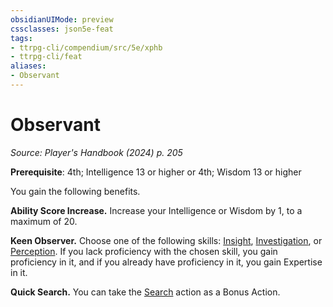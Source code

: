 ```yaml
---
obsidianUIMode: preview
cssclasses: json5e-feat
tags:
- ttrpg-cli/compendium/src/5e/xphb
- ttrpg-cli/feat
aliases:
- Observant
---
```

# Observant
*Source: Player's Handbook (2024) p. 205*  

**Prerequisite**: 4th; Intelligence 13 or higher or 4th; Wisdom 13 or higher

You gain the following benefits.

**Ability Score Increase.** Increase your Intelligence or Wisdom by 1, to a maximum of 20.

**Keen Observer.** Choose one of the following skills: [Insight](Інструменти%20ДМ/CLI/rules/skills.md#Insight), [Investigation](Інструменти%20ДМ/CLI/rules/skills.md#Investigation), or [Perception](Інструменти%20ДМ/CLI/rules/skills.md#Perception). If you lack proficiency with the chosen skill, you gain proficiency in it, and if you already have proficiency in it, you gain Expertise in it.

**Quick Search.** You can take the [Search](Інструменти%20ДМ/CLI/rules/actions.md#Search) action as a Bonus Action.